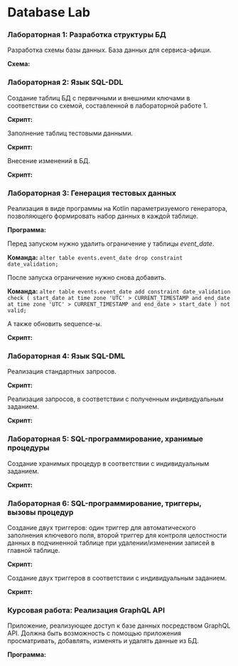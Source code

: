 # Database Lab

### Лабораторная 1: Разработка структуры БД

Разработка схемы базы данных. База данных для сервиса-афиши.<br>

<b>Схема:</b> <todo link>

### Лабораторная 2: Язык SQL-DDL

Создание таблиц БД с первичными и внешними ключами в соответствии со схемой, составленной в лабораторной работе 1.

<b>Скрипт:</b> <todo link>

Заполнение таблиц тестовыми данными.

<b>Скрипт:</b> <todo link>

Внесение изменений в БД.

<b>Скрипт:</b> <todo link>

### Лабораторная 3: Генерация тестовых данных

Реализация в виде программы на Kotlin параметризуемого генератора, позволяющего формировать набор данных в каждой таблице.

<b>Программа:</b> <todo link>

Перед запуском нужно удалить ограничение у таблицы <i>event_date</i>.

<b>Команда:</b> `alter table events.event_date drop constraint date_validation;`

После запуска ограничение нужно снова добавить.

<b>Команда:</b> `alter table events.event_date add constraint date_validation check (
        start_date at time zone 'UTC' > CURRENT_TIMESTAMP
        and end_date at time zone 'UTC' > CURRENT_TIMESTAMP
        and end_date > start_date
    ) not valid;`

А также обновить sequence-ы.

<b>Скрипт:</b> <todo link>

### Лабораторная 4: Язык SQL-DML

Реализация стандартных запросов.

<b>Скрипт:</b> <todo link>

Реализация запросов, в соответствии с полученным индивидуальным заданием.

<b>Скрипт:</b> <todo link>

### Лабораторная 5: SQL-программирование, хранимые процедуры

Создание хранимых процедур в соответствии с индивидуальным заданием.

<b>Скрипт:</b> <todo link>

### Лабораторная 6: SQL-программирование, триггеры, вызовы процедур

Создание двух триггеров: один триггер для автоматического заполнения ключевого поля, второй триггер для контроля целостности данных в подчиненной таблице при удалении/изменении записей в главной
таблице.

<b>Скрипт:</b> <todo link>

Создание двух триггеров в соответствии с индивидуальным заданием.

<b>Скрипт:</b> <todo link>

### Курсовая работа: Реализация GraphQL API

Приложение, реализующее доступ к базе данных посредством GraphQL API. Должна быть возможность с помощью приложения просматривать, добавлять, изменять и удалять данные из БД.

<b>Программа:</b> <todo link>
